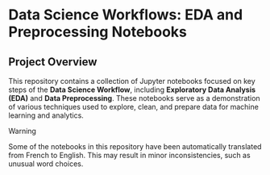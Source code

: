 # Data Science Workflows: EDA and Preprocessing Notebooks

## Project Overview

This repository contains a collection of Jupyter notebooks focused on key steps of the **Data Science Workflow**, including **Exploratory Data Analysis (EDA)** and **Data Preprocessing**. These notebooks serve as a demonstration of various techniques used to explore, clean, and prepare data for machine learning and analytics.

> [!WARNING]  
>Some of the notebooks in this repository have been automatically translated from French to English. This may result in minor inconsistencies, such as unusual word choices.
